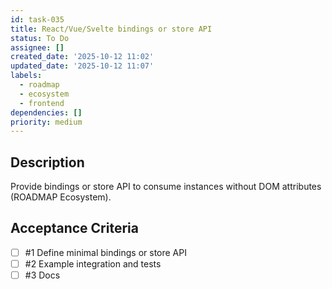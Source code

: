 ```yaml
---
id: task-035
title: React/Vue/Svelte bindings or store API
status: To Do
assignee: []
created_date: '2025-10-12 11:02'
updated_date: '2025-10-12 11:07'
labels:
  - roadmap
  - ecosystem
  - frontend
dependencies: []
priority: medium
---
```


## Description

<!-- SECTION:DESCRIPTION:BEGIN -->
Provide bindings or store API to consume instances without DOM attributes (ROADMAP Ecosystem).
<!-- SECTION:DESCRIPTION:END -->

## Acceptance Criteria
<!-- AC:BEGIN -->
- [ ] #1 Define minimal bindings or store API
- [ ] #2 Example integration and tests
- [ ] #3 Docs
<!-- AC:END -->
